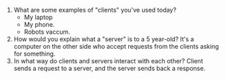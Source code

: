 1. What are some examples of "clients" you've used today?
   - My laptop
   - My phone.
   - Robots vaccum.
2. How would you explain what a "server" is to a 5 year-old?
   It's a computer on the other side who accept requests
   from the clients asking for something.
3. In what way do clients and servers interact with each other?
   Client sends a request to a server, and the server sends back a response.
